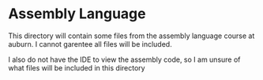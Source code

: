 # Assembly Language 

This directory will contain some files from the assembly language course at auburn. 
I cannot garentee all files will be included.

I also do not have the IDE to view the assembly code, so I am unsure of what files will be included in this directory

